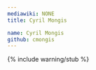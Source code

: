 ```yaml
---
mediawiki: NONE
title: Cyril Mongis

name: Cyril Mongis
github: cmongis
---
```


{% include warning/stub %}
